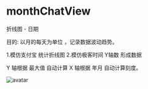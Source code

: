 # monthChatView
折线图  -  日期 

目的: 以月的每天为单位 ，记录数据波动趋势。

 1.模仿支付宝 统计折线图
 2.模仿极客时间 Y轴数 形成数据
 
Y 轴根据 最大值 自动计算
X 轴根据 年月 自动计算刻度。

![avatar](https://github.com/geekTaolipeng/monthChatView/blob/master/value_14.jpg)

